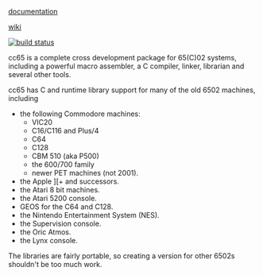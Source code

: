 [documentation](http://cc65.github.io/cc65/doc)

[wiki](https://github.com/cc65/wiki/wiki)

[![build status](https://travis-ci.org/cc65/cc65.png)](https://travis-ci.org/cc65/cc65/builds)

cc65 is a complete cross development package for 65(C)02 systems, including
a powerful macro assembler, a C compiler, linker, librarian and several
other tools.

cc65 has C and runtime library support for many of the old 6502 machines,
including

- the following Commodore machines:
  - VIC20
  - C16/C116 and Plus/4
  - C64
  - C128
  - CBM 510 (aka P500)
  - the 600/700 family
  - newer PET machines (not 2001).
- the Apple ][+ and successors.
- the Atari 8 bit machines.
- the Atari 5200 console.
- GEOS for the C64 and C128.
- the Nintendo Entertainment System (NES).
- the Supervision console.
- the Oric Atmos.
- the Lynx console.

The libraries are fairly portable, so creating a version for other 6502s
shouldn't be too much work.
